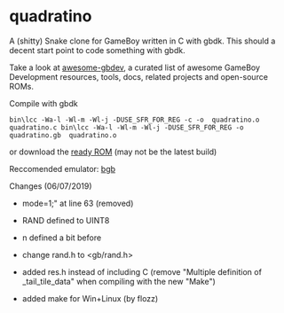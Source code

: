 # quadratino
A (shitty) Snake clone for GameBoy written in C with gbdk. This should a decent start point to code something with gbdk.

Take a look at [awesome-gbdev](https://github.com/avivace/awesome-gbdev), a curated list of awesome GameBoy Development resources, tools, docs, related projects and open-source ROMs. 

Compile with gbdk

`bin\lcc -Wa-l -Wl-m -Wl-j -DUSE_SFR_FOR_REG -c -o  quadratino.o  quadratino.c
bin\lcc -Wa-l -Wl-m -Wl-j -DUSE_SFR_FOR_REG -o  quadratino.gb  quadratino.o`

or download the [ready ROM](https://github.com/avivace/quadratino/raw/master/quadratino.gb) (may not be the latest build)

Reccomended emulator: [bgb](http://bgb.bircd.org/)



Changes (06/07/2019)

- mode=1;" at line 63 (removed)
- RAND defined to UINT8
- n defined a bit before
- change rand.h to <gb/rand.h>
- added res.h instead of including C (remove "Multiple definition of _tail_tile_data" when compiling with the new "Make")

- added make for Win+Linux (by flozz)
